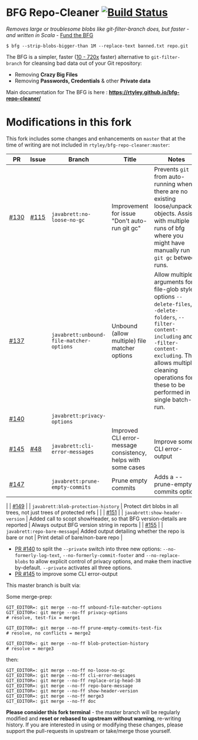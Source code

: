 BFG Repo-Cleaner [![Build Status](https://travis-ci.org/rtyley/bfg-repo-cleaner.svg?branch=master)](https://travis-ci.org/rtyley/bfg-repo-cleaner)
================

_Removes large or troublesome blobs like git-filter-branch does, but faster - and written in Scala_ - [Fund the BFG](https://j.mp/fund-bfg)

```
$ bfg --strip-blobs-bigger-than 1M --replace-text banned.txt repo.git
```

The BFG is a simpler, faster ([10 - 720x](https://docs.google.com/spreadsheet/ccc?key=0AsR1d5Zpes8HdER3VGU1a3dOcmVHMmtzT2dsS2xNenc) faster)
alternative to `git-filter-branch` for cleansing bad data out of your Git repository:

* Removing **Crazy Big Files**
* Removing **Passwords, Credentials** & other **Private data**

Main documentation for The BFG is here : **https://rtyley.github.io/bfg-repo-cleaner/**

# Modifications in this fork

This fork includes some changes and enhancements on `master` that at the time of writing are not included in `rtyley/bfg-repo-cleaner:master`:

| PR | Issue | Branch | Title | Notes |
| -- | ----- | ------ | ----- | ----- |
| [#130](https://github.com/rtyley/bfg-repo-cleaner/pull/130) | [#115](https://github.com/rtyley/bfg-repo-cleaner/issues/115) | `javabrett:no-loose-no-gc` | Improvement for issue "Don't auto-run git gc" | Prevents `git gc` from auto-running when there are no existing loose/unpacked objects.  Assists with multiple runs of bfg where you might have manually run `git gc` between runs. |
| [#137](https://github.com/rtyley/bfg-repo-cleaner/pull/137) | | `javabrett:unbound-file-matcher-options` | Unbound (allow multiple) file matcher options | Allow multiple arguments for file-glob style options ``--delete-files``, ``--delete-folders``, ``--filter-content-including`` and ``--filter-content-excluding``.  This allows multiple cleaning operations for these to be performed in a single batch-run. |
| [#140](https://github.com/rtyley/bfg-repo-cleaner/pull/140) | | `javabrett:privacy-options` | | |
| [#145](https://github.com/rtyley/bfg-repo-cleaner/pull/145) | [#48](https://github.com/rtyley/bfg-repo-cleaner/issues/48) | `javabrett:cli-error-messages` | Improved CLI error-message consistency, helps with some cases | Improve some CLI error-output |
| [#147](https://github.com/rtyley/bfg-repo-cleaner/pull/147) | | `javabrett:prune-empty-commits` | Prune empty commits | Adds a --prune-empty-commits option
|
| [#149](https://github.com/rtyley/bfg-repo-cleaner/pull/149) | | `javabrett:blob-protection-history` | Protect dirt blobs in all trees, not just trees of protected refs | |
| [#151](https://github.com/rtyley/bfg-repo-cleaner/pull/151) | | `javabrett:show-header-version` | Added call to scopt showHeader, so that BFG version-details are reported | Always output BFG version string in reports |
| [#155](https://github.com/rtyley/bfg-repo-cleaner/pull/155) | | `javabrett:repo-bare-message`| Added output detailing whether the repo is bare or not | Print detail of bare/non-bare repo |

* [PR #140](https://github.com/rtyley/bfg-repo-cleaner/pull/140) to split the `--private` switch into three new options: `--no-formerly-log-text`, `--no-formerly-commit-footer` and `--no-replace-blobs` to allow explicit control of privacy options, and make them inactive by-default.  `--private` activates all three options.
* [PR #145](https://github.com/rtyley/bfg-repo-cleaner/pull/145) to improve some CLI error-output

This master branch is built via:

Some merge-prep:

    GIT_EDITOR=: git merge --no-ff unbound-file-matcher-options
    GIT_EDITOR=: git merge --no-ff privacy-options
    # resolve, test-fix = merge1

    GIT_EDITOR=: git merge --no-ff prune-empty-commits-test-fix
    # resolve, no conflicts = merge2

    GIT_EDITOR=: git merge --no-ff blob-protection-history
    # resolve = merge3

then:

    GIT_EDITOR=: git merge --no-ff no-loose-no-gc
    GIT_EDITOR=: git merge --no-ff cli-error-messages
    GIT_EDITOR=: git merge --no-ff replace-orig-head-38
    GIT_EDITOR=: git merge --no-ff repo-bare-message
    GIT_EDITOR=: git merge --no-ff show-header-version
    GIT_EDITOR=: git merge --no-ff merge3
    GIT_EDITOR=: git merge --no-ff doc

**Please consider this fork terminal** - the master branch will be regularly modified and **reset or rebased to upstream without warning**, re-writing history.  If you are interested in using or modifying these changes, please support the pull-requests in upstream or take/merge those yourself.
